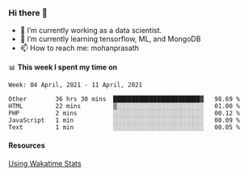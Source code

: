 ### Hi there 👋

- 🔭 I’m currently working as a data scientist.
- 🌱 I’m currently learning tensorflow, ML, and MongoDB
- 📫 How to reach me: mohanprasath

📊 **This week I spent my time on**
<!--START_SECTION:waka-->
```text
Week: 04 April, 2021 - 11 April, 2021

Other        36 hrs 30 mins  ████████████████████████▓   98.69 % 
HTML         22 mins         ▒░░░░░░░░░░░░░░░░░░░░░░░░   01.00 % 
PHP          2 mins          ░░░░░░░░░░░░░░░░░░░░░░░░░   00.12 % 
JavaScript   1 min           ░░░░░░░░░░░░░░░░░░░░░░░░░   00.09 % 
Text         1 min           ░░░░░░░░░░░░░░░░░░░░░░░░░   00.05 % 
```
<!--END_SECTION:waka-->

#### Resources
[Using Wakatime Stats](https://github.com/marketplace/actions/waka-readme)
